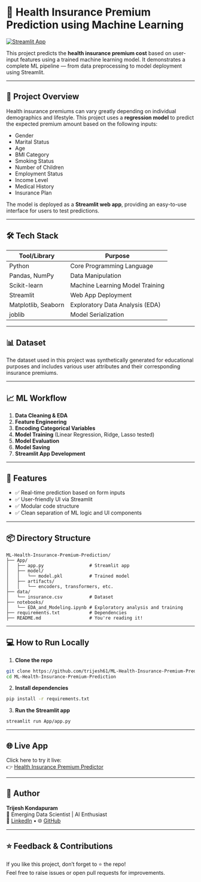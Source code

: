 
# 🏥 Health Insurance Premium Prediction using Machine Learning

[![Streamlit App](https://img.shields.io/badge/Live%20App-Click%20Here-brightgreen?style=for-the-badge&logo=streamlit)](https://health-insurance-premium-prediction-ml.streamlit.app/)



This project predicts the **health insurance premium cost** based on user-input features using a trained machine learning model. It demonstrates a complete ML pipeline — from data preprocessing to model deployment using Streamlit.

---

## 🚀 Project Overview

Health insurance premiums can vary greatly depending on individual demographics and lifestyle. This project uses a **regression model** to predict the expected premium amount based on the following inputs:

- Gender
- Marital Status
- Age
- BMI Category
- Smoking Status
- Number of Children
- Employment Status
- Income Level
- Medical History
- Insurance Plan

The model is deployed as a **Streamlit web app**, providing an easy-to-use interface for users to test predictions.

---

## 🛠️ Tech Stack

| Tool/Library     | Purpose                             |
|------------------|--------------------------------------|
| Python           | Core Programming Language            |
| Pandas, NumPy    | Data Manipulation                    |
| Scikit-learn     | Machine Learning Model Training      |
| Streamlit        | Web App Deployment                   |
| Matplotlib, Seaborn | Exploratory Data Analysis (EDA)  |
| joblib           | Model Serialization                  |

---

## 📊 Dataset

The dataset used in this project was synthetically generated for educational purposes and includes various user attributes and their corresponding insurance premiums.

---

## 📈 ML Workflow

1. **Data Cleaning & EDA**
2. **Feature Engineering**
3. **Encoding Categorical Variables**
4. **Model Training** (Linear Regression, Ridge, Lasso tested)
5. **Model Evaluation**
6. **Model Saving**
7. **Streamlit App Development**

---

## 🎯 Features

- ✅ Real-time prediction based on form inputs
- ✅ User-friendly UI via Streamlit
- ✅ Modular code structure
- ✅ Clean separation of ML logic and UI components

---

## 📦 Directory Structure

```
ML-Health-Insurance-Premium-Prediction/
├── App/
│   ├── app.py                 # Streamlit app
│   ├── model/
│   │   └── model.pkl          # Trained model
│   ├── artifacts/
│   │   └── encoders, transformers, etc.
├── data/
│   └── insurance.csv          # Dataset
├── notebooks/
│   └── EDA_and_Modeling.ipynb # Exploratory analysis and training
├── requirements.txt           # Dependencies
├── README.md                  # You're reading it!
```

---

## 💻 How to Run Locally

1. **Clone the repo**

```bash
git clone https://github.com/trijesh61/ML-Health-Insurance-Premium-Prediction.git
cd ML-Health-Insurance-Premium-Prediction
```

2. **Install dependencies**

```bash
pip install -r requirements.txt
```

3. **Run the Streamlit app**

```bash
streamlit run App/app.py
```

---

## 🌐 Live App

Click here to try it live:  
👉 [Health Insurance Premium Predictor](https://health-insurance-premium-prediction-ml.streamlit.app/)

---

## 🙌 Author

**Trijesh Kondapuram**  
📌 Emerging Data Scientist | AI Enthusiast  
🔗 [LinkedIn]([https://www.linkedin.com/in/trijesh-k/](https://www.linkedin.com/in/trijesh-kondapuram/)) • 🌐 [GitHub](https://github.com/trijesh61)

---

## ⭐ Feedback & Contributions

If you like this project, don’t forget to ⭐ the repo!  
Feel free to raise issues or open pull requests for improvements.
